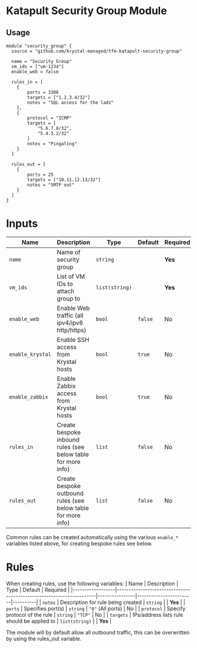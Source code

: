 # Katapult Security Group Module

## Usage

```hcl
module "security_group" {
  source = "github.com/krystal-managed/tfm-katapult-security-group"

  name = "Security Group"
  vm_ids = ["vm-1234"]
  enable_web = false
  
  rules_in = [
    {
        ports = 3306
        targets = ["1.2.3.4/32"]
        notes = "SQL access for the ladz"
    },
    {
        protocol = "ICMP"
        targets = [
            "5.6.7.8/32",
            "5.4.3.2/32"
        ]
        notes = "Pingaling"
    }
  ]

  rules_out = [
    {
        ports = 25
        targets = ["10.11.12.13/32"]
        notes = "SMTP out"
    }
  ]
}
```

# Inputs

| Name            | Description                                                  | Type          | Default | Required |
|-----------------|--------------------------------------------------------------|---------------|---------|----------|
| `name`          | Name of security group                                       | `string`      |         | **Yes**  |
| `vm_ids`        | List of VM IDs to attach group to                            | `list(string)` |        | **Yes**  |
| `enable_web`    | Enable Web traffic (all ipv4/ipv6 http/https)                | `bool`        | `false` | No       |
| `enable_krystal` | Enable SSH access from Krystal hosts                        | `bool`        | `true`  | No       |
| `enable_zabbix` | Enable Zabbix access from Krystal hosts                      | `bool`        | `true`  | No       |
| `rules_in`      | Create bespoke inbound rules (see below table for more info) | `list`        | `false` | No       |
| `rules_out`     | Create bespoke outbound rules (see below table for more info) | `list`       | `false` | No       |

Common rules can be created automatically using the various `enable_*` variables listed above, for creating bespoke rules see below.

# Rules
When creating rules, use the following variables:
| Name             | Description                                                         | Type           | Default                | Required |
|------------------|---------------------------------------------------------------------|----------------|------------------------|----------|
| `notes`          | Description for rule being created                                  | `string`       |                        | **Yes**  |
| `ports`          | Specifies port(s)                                                   | `string`       | `"0"` (All ports)      | No       |
| `protocol`       | Specify protocol of the rule                                        | `string`       | `"TCP"`                | No       |
| `targets`        | IPs/address lists rule should be applied to                         | `list(string)` |                        | **Yes**  |

The module will by default allow all outbound traffic, this can be overwritten by using the rules_out variable.



